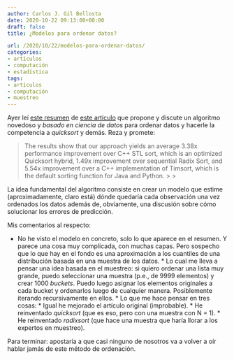 ```yaml
---
author: Carlos J. Gil Bellosta
date: 2020-10-22 09:13:00+00:00
draft: false
title: ¿Modelos para ordenar datos?

url: /2020/10/22/modelos-para-ordenar-datos/
categories:
- artículos
- computación
- estadística
tags:
- artículos
- computación
- muestreo
---
```





Ayer leí [este resumen](https://blog.acolyer.org/2020/10/19/the-case-for-a-learned-sorting-algorithm/) de [este artículo](https://dl.acm.org/doi/10.1145/3318464.3389752) que propone y discute un algoritmo novedoso y _basado en ciencia de datos_ para ordenar datos y hacerle la competencia a _quicksort_ y demás. Reza y promete:







<blockquote>The results show that our approach yields an average 3.38x performance improvement over C++ STL sort, which is an optimized Quicksort hybrid, 1.49x improvement over sequential Radix Sort, and 5.54x improvement over a C++ implementation of Timsort, which is the default sorting function for Java and Python.
>
> </blockquote>







La idea fundamental del algoritmo consiste en crear un modelo que estime (aproximadamente, claro está) dónde quedaría cada observación una vez ordenados los datos además de, obviamente, una discusión sobre cómo solucionar los errores de predicción.







Mis comentarios al respecto:





  * No he visto el modelo en concreto, solo lo que aparece en el resumen. Y parece una cosa muy complicada, con muchas capas. Pero sospecho que lo que hay en el fondo es una aproximación a los cuantiles de una distribución basada en una muestra de los datos.  * Lo cual me lleva a pensar una idea basada en el muestreo: si quiero ordenar una lista muy grande, puedo seleccionar una muestra (p.e., de 9999 elementos) y crear 1000 _buckets_. Puedo luego asignar los elementos originales a cada bucket y ordenarlos luego de cualquier manera. Posiblemente iterando recursivamente en ellos.  * Lo que me hace pensar en tres cosas:    * Igual he mejorado el artículo original (improbable).    * He reinventado _quicksort_ (que es eso, pero con una muestra con N = 1).    * He reinventado _radixsort_ (que hace una muestra que haría llorar a los expertos en muestreo).





Para terminar: apostaría a que casi ninguno de nosotros va a volver a oír hablar jamás de este método de ordenación.



